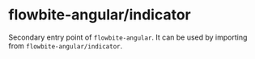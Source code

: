 # flowbite-angular/indicator

Secondary entry point of `flowbite-angular`. It can be used by importing from `flowbite-angular/indicator`.
